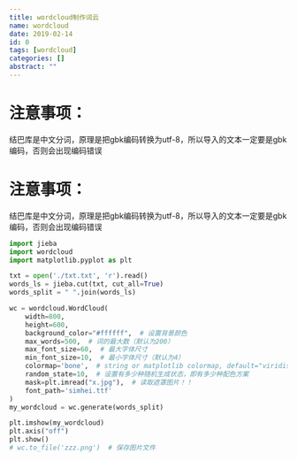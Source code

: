```yaml
---
title: wordcloud制作词云
name: wordcloud
date: 2019-02-14
id: 0
tags: [wordcloud]
categories: []
abstract: ""
---
```



# 注意事项：

结巴库是中文分词，原理是把gbk编码转换为utf-8，所以导入的文本一定要是gbk编码，否则会出现编码错误
<!--more-->


# 注意事项：

结巴库是中文分词，原理是把gbk编码转换为utf-8，所以导入的文本一定要是gbk编码，否则会出现编码错误<!--more-->

```python
import jieba
import wordcloud
import matplotlib.pyplot as plt

txt = open('./txt.txt', 'r').read()
words_ls = jieba.cut(txt, cut_all=True)
words_split = " ".join(words_ls)

wc = wordcloud.WordCloud(
    width=800,
    height=600,
    background_color="#ffffff",  # 设置背景颜色
    max_words=500,  # 词的最大数（默认为200）
    max_font_size=60,  # 最大字体尺寸
    min_font_size=10,  # 最小字体尺寸（默认为4）
    colormap='bone',  # string or matplotlib colormap, default="viridis"
    random_state=10,  # 设置有多少种随机生成状态，即有多少种配色方案
    mask=plt.imread("x.jpg"),  # 读取遮罩图片！！
    font_path='simhei.ttf'
)
my_wordcloud = wc.generate(words_split)

plt.imshow(my_wordcloud)
plt.axis("off")
plt.show()
# wc.to_file('zzz.png')  # 保存图片文件

```

